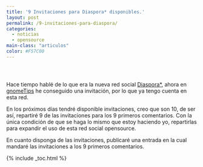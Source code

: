 ```yaml
---
title: '9 Invitaciones para Diaspora* disponibles.'
layout: post
permalink: /9-invitaciones-para-diaspora/
categories:
  - noticias
  - opensource
main-class: "articulos"
color: #F57C00
---
```

<div class="icodias" style="padding:1em;">
</div>

Hace tiempo hablé de lo que era la nueva red social [Diaspora*][1], ahora en <a target="_blank" href="http://gnometips.com/">gnomeTips</a> he conseguido una invitación, por lo que ya tengo cuenta en esta red.

En los próximos días tendré disponible invitaciones, creo que son 10, de ser así, repartiré 9 de las invitaciones para los 9 primeros comentarios. Con la única condición de que se haga lo mismo que estoy haciendo yo, repartirlas para expandir el uso de esta red social opensource.

En cuanto disponga de las invitaciones, publicaré una entrada en la cual mandaré las invitaciones a los 9 primeros comentarios.


<!--ad-->



 [1]: https://elbauldelprogramador.com/diaspora-la-red-social-libre/

{% include _toc.html %}
